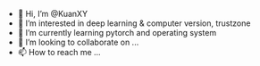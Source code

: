 - 👋 Hi, I’m @KuanXY
- 👀 I’m interested in deep learning & computer version, trustzone
- 🌱 I’m currently learning pytorch and operating system
- 💞️ I’m looking to collaborate on ...
- 📫 How to reach me ...

<!---
KuanXY/KuanXY is a ✨ special ✨ repository because its `README.md` (this file) appears on your GitHub profile.
You can click the Preview link to take a look at your changes.
--->

